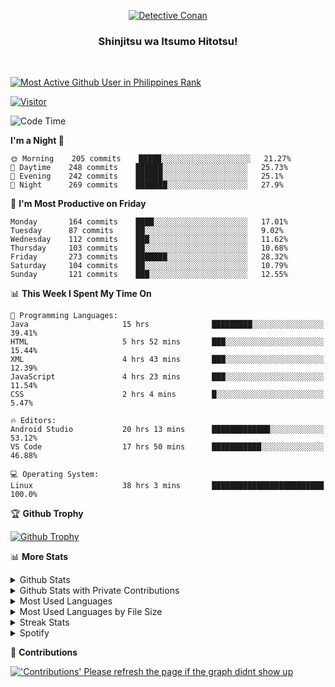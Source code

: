 <p align="center">
<a href="https://mrepol742.github.io">
  <img alt="Detective Conan" src="https://mrepol742-gif-randomizer.vercel.app/api" /> 
  </a> 
  <h3 align="center">Shinjitsu wa Itsumo Hitotsu!</h3>
</p>
<br>

 
[![Most Active Github User in Philippines Rank](https://enibdhv97zm33sz.m.pipedream.net)](https://mrepol742.github.io)

[![Visitor](https://visitor-badge.glitch.me/badge?page_id=mrepol742)](https:/mrepol742.github.io)

[comment]: <> (This is a automated generated Data from github action workflow)
[comment]: <> (START OF GENERATED DATA)

<!--START_SECTION:waka-->
![Code Time](http://img.shields.io/badge/Code%20Time-402%20hrs%2025%20mins-blue)

**I'm a Night 🦉** 

```text
🌞 Morning    205 commits    █████░░░░░░░░░░░░░░░░░░░░   21.27% 
🌆 Daytime    248 commits    ██████░░░░░░░░░░░░░░░░░░░   25.73% 
🌃 Evening    242 commits    ██████░░░░░░░░░░░░░░░░░░░   25.1% 
🌙 Night      269 commits    ███████░░░░░░░░░░░░░░░░░░   27.9%

```
📅 **I'm Most Productive on Friday** 

```text
Monday       164 commits    ████░░░░░░░░░░░░░░░░░░░░░   17.01% 
Tuesday      87 commits     ██░░░░░░░░░░░░░░░░░░░░░░░   9.02% 
Wednesday    112 commits    ███░░░░░░░░░░░░░░░░░░░░░░   11.62% 
Thursday     103 commits    ██░░░░░░░░░░░░░░░░░░░░░░░   10.68% 
Friday       273 commits    ███████░░░░░░░░░░░░░░░░░░   28.32% 
Saturday     104 commits    ██░░░░░░░░░░░░░░░░░░░░░░░   10.79% 
Sunday       121 commits    ███░░░░░░░░░░░░░░░░░░░░░░   12.55%

```


📊 **This Week I Spent My Time On** 

```text
💬 Programming Languages: 
Java                     15 hrs              █████████░░░░░░░░░░░░░░░░   39.41% 
HTML                     5 hrs 52 mins       ███░░░░░░░░░░░░░░░░░░░░░░   15.44% 
XML                      4 hrs 43 mins       ███░░░░░░░░░░░░░░░░░░░░░░   12.39% 
JavaScript               4 hrs 23 mins       ███░░░░░░░░░░░░░░░░░░░░░░   11.54% 
CSS                      2 hrs 4 mins        █░░░░░░░░░░░░░░░░░░░░░░░░   5.47%

🔥 Editors: 
Android Studio           20 hrs 13 mins      █████████████░░░░░░░░░░░░   53.12% 
VS Code                  17 hrs 50 mins      ███████████░░░░░░░░░░░░░░   46.88%

💻 Operating System: 
Linux                    38 hrs 3 mins       █████████████████████████   100.0%

```


<!--END_SECTION:waka-->

[comment]: <> (END OF GENERATED DATA)

<p>

🏆 **Github Trophy**
  
<a href="https://mrepol742.github.io">
<img alt="Github Trophy" src="https://github-profile-trophy.vercel.app/?username=mrepol742&theme=gruvbox">
</a>
</p>

<p>

📊 **More Stats**
  
<details>
  <summary>Github Stats</summary>
  <br>
  <a href="https://mrepol742.github.io">
  <img alt="Github Stats" src="https://github-readme-stats.vercel.app/api?username=mrepol742&show_icons=true&count_private=true&theme=gruvbox">
</a>  
  
</details> 
  
  <details>
  <summary>Github Stats with Private Contributions</summary>
  <br>
 <a href="https://mrepol742.github.io">
<img alt="Github Stats with Private Contributions" src="https://mrepol742.github.io/github-stats/generated/overview.svg">
</a>
</details>
  
<details>
  <summary>Most Used Languages</summary>
  <br>
 <a href="https://mrepol742.github.io">
<img alt="Most Used Languages" src="https://github-readme-stats.vercel.app/api/top-langs/?username=mrepol742&layout=compact&include_all_commits=true&&count_private=true&langs_count=20&theme=gruvbox">
</a>
</details>

 <details>
  <summary>Most Used Languages by File Size</summary>
  <br>
 <a href="https://mrepol742.github.io">
<img alt="Most Used Languages by File Size" src="https://mrepol742.github.io/github-stats/generated/languages.svg">
</a>
</details>

<details>
  <summary>Streak Stats</summary>
  <br>
<a href="https://mrepol742.github.io">
<img alt="'Streak Stats' Please refresh the page if the stats didnt show up" src="https://mrepol742-streak-stats.herokuapp.com/?user=mrepol742&theme=gruvbox">
</a>
</p>
</details>
<details>
  <summary>Spotify</summary>
  <br>
<a href="https://mrepol742.github.io">
<img alt="Spotify" src="https://spotify-recently-played-readme.vercel.app/api?user=7xx9e7hwq1qyown0m4ut78pcz&count=10&unique=true">
</a>
</p>
</details>


📜 **Contributions**
  
<a href="https://mrepol742.github.io">
<img alt="'Contributions' Please refresh the page if the graph didnt show up" src="https://mrepol742-activity-graph.herokuapp.com/graph?username=mrepol742&theme=github&hide_border=true">
</a>
</p>
